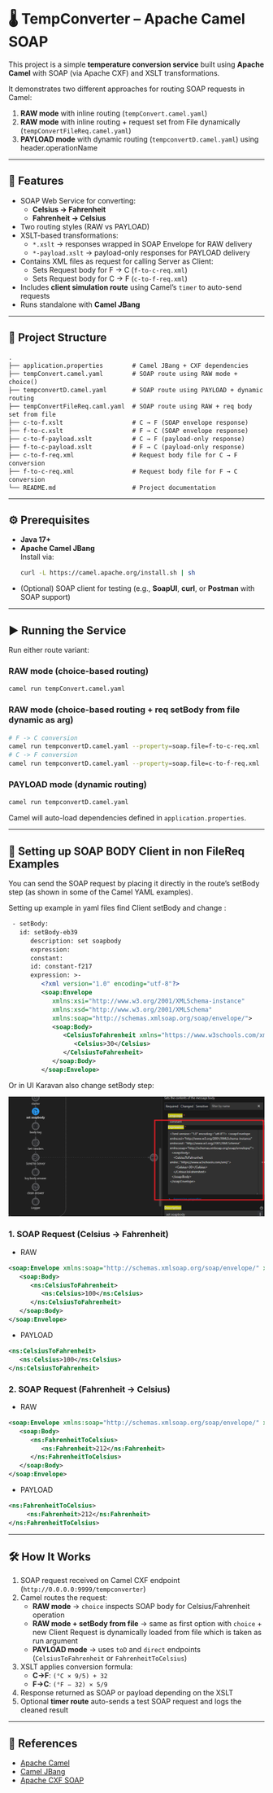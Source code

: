 # 🌡️ TempConverter – Apache Camel SOAP 

This project is a simple **temperature conversion service** built using **Apache Camel** with SOAP (via Apache CXF) and XSLT transformations.  

It demonstrates two different approaches for routing SOAP requests in Camel:
1. **RAW mode** with inline routing (`tempConvert.camel.yaml`) 
1. **RAW mode** with inline routing + request set from File dynamically (`tempConvertFileReq.camel.yaml`)   
2. **PAYLOAD mode** with dynamic routing (`tempconvertD.camel.yaml`) using header.operationName

---

## 🚀 Features
- SOAP Web Service for converting:
  - **Celsius → Fahrenheit**
  - **Fahrenheit → Celsius**
- Two routing styles (RAW vs PAYLOAD)
- XSLT-based transformations:
  - `*.xslt` → responses wrapped in SOAP Envelope for RAW delivery
  - `*-payload.xslt` → payload-only responses for PAYLOAD delivery
- Contains XML files as request for calling Server as Client:
  - Sets Request body for F -> C (`f-to-c-req.xml`)
  - Sets Request body for C -> F (`c-to-f-req.xml`)
- Includes **client simulation route** using Camel’s `timer` to auto-send requests
- Runs standalone with **Camel JBang**

---

## 📂 Project Structure
```
.
├── application.properties        # Camel JBang + CXF dependencies
├── tempConvert.camel.yaml        # SOAP route using RAW mode + choice()
├── tempconvertD.camel.yaml       # SOAP route using PAYLOAD + dynamic routing
├── tempConvertFileReq.caml.yaml  # SOAP route using RAW + req body set from file
├── c-to-f.xslt                   # C → F (SOAP envelope response)
├── f-to-c.xslt                   # F → C (SOAP envelope response)
├── c-to-f-payload.xslt           # C → F (payload-only response)
├── f-to-c-payload.xslt           # F → C (payload-only response)
├── c-to-f-req.xml                # Request body file for C → F conversion
├── f-to-c-req.xml                # Request body file for F → C conversion
└── README.md                     # Project documentation
```

---

## ⚙️ Prerequisites
- **Java 17+**
- **Apache Camel JBang**  
  Install via:
  ```bash
  curl -L https://camel.apache.org/install.sh | sh
  ```
- (Optional) SOAP client for testing (e.g., **SoapUI**, **curl**, or **Postman** with SOAP support)

---

## ▶️ Running the Service
Run either route variant:

### RAW mode (choice-based routing)
```bash
camel run tempConvert.camel.yaml
```

### RAW mode (choice-based routing + req setBody from file dynamic as arg)
```bash
# F -> C conversion
camel run tempconvertD.camel.yaml --property=soap.file=f-to-c-req.xml
# C -> F conversion
camel run tempconvertD.camel.yaml --property=soap.file=c-to-f-req.xml
```


### PAYLOAD mode (dynamic routing)
```bash
camel run tempconvertD.camel.yaml
```

Camel will auto-load dependencies defined in `application.properties`.

---

## 🧪 Setting up SOAP BODY Client in non FileReq Examples

You can send the SOAP request by placing it directly in the route’s setBody step (as shown in some of the Camel YAML examples).

Setting up example in yaml files find Client setBody and change : 

```xml
 - setBody:
   id: setBody-eb39
      description: set soapbody
      expression:
      constant:
      id: constant-f217
      expression: >-
         <?xml version="1.0" encoding="utf-8"?> 
         <soap:Envelope
            xmlns:xsi="http://www.w3.org/2001/XMLSchema-instance"
            xmlns:xsd="http://www.w3.org/2001/XMLSchema"
            xmlns:soap="http://schemas.xmlsoap.org/soap/envelope/">
            <soap:Body>
               <CelsiusToFahrenheit xmlns="https://www.w3schools.com/xml/">
                  <Celsius>30</Celsius>
               </CelsiusToFahrenheit>
            </soap:Body>
         </soap:Envelope>
```

Or in UI Karavan also change setBody step: 

![Alt text](images/examplePic.png)


### 1. SOAP Request (Celsius → Fahrenheit)

- RAW

```xml
<soap:Envelope xmlns:soap="http://schemas.xmlsoap.org/soap/envelope/" xmlns:ns="https://www.w3schools.com/xml/">
   <soap:Body>
      <ns:CelsiusToFahrenheit>
         <ns:Celsius>100</ns:Celsius>
      </ns:CelsiusToFahrenheit>
   </soap:Body>
</soap:Envelope>
```

- PAYLOAD

```xml
<ns:CelsiusToFahrenheit>
   <ns:Celsius>100</ns:Celsius>
</ns:CelsiusToFahrenheit>
```


### 2. SOAP Request (Fahrenheit → Celsius) 

- RAW

```xml
<soap:Envelope xmlns:soap="http://schemas.xmlsoap.org/soap/envelope/" xmlns:ns="https://www.w3schools.com/xml/">
   <soap:Body>
      <ns:FahrenheitToCelsius>
         <ns:Fahrenheit>212</ns:Fahrenheit>
      </ns:FahrenheitToCelsius>
   </soap:Body>
</soap:Envelope>
```
- PAYLOAD

```xml
<ns:FahrenheitToCelsius>
     <ns:Fahrenheit>212</ns:Fahrenheit>
</ns:FahrenheitToCelsius>
```

---

## 🛠️ How It Works
1. SOAP request received on Camel CXF endpoint (`http://0.0.0.0:9999/tempconverter`)  
2. Camel routes the request:
   - **RAW mode** → `choice` inspects SOAP body for Celsius/Fahrenheit operation  
    - **RAW mode + setBody from file** → same as first option with `choice` + new Client Request is dynamically loaded from file which is taken as run argument 
   - **PAYLOAD mode** → uses `toD` and `direct` endpoints (`CelsiusToFahrenheit` or `FahrenheitToCelsius`)  
3. XSLT applies conversion formula:
   - **C→F**: `(°C × 9/5) + 32`  
   - **F→C**: `(°F − 32) × 5/9`  
4. Response returned as SOAP or payload depending on the XSLT  
5. Optional **timer route** auto-sends a test SOAP request and logs the cleaned result

---

## 📖 References
- [Apache Camel](https://camel.apache.org/)
- [Camel JBang](https://camel.apache.org/manual/camel-jbang.html)
- [Apache CXF SOAP](https://cxf.apache.org/)
